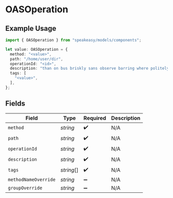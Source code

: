# OASOperation

## Example Usage

```typescript
import { OASOperation } from "speakeasy/models/components";

let value: OASOperation = {
  method: "<value>",
  path: "/home/user/dir",
  operationId: "<id>",
  description: "than on bus briskly sans observe barring where politely after",
  tags: [
    "<value>",
  ],
};
```

## Fields

| Field                | Type                 | Required             | Description          |
| -------------------- | -------------------- | -------------------- | -------------------- |
| `method`             | *string*             | :heavy_check_mark:   | N/A                  |
| `path`               | *string*             | :heavy_check_mark:   | N/A                  |
| `operationId`        | *string*             | :heavy_check_mark:   | N/A                  |
| `description`        | *string*             | :heavy_check_mark:   | N/A                  |
| `tags`               | *string*[]           | :heavy_check_mark:   | N/A                  |
| `methodNameOverride` | *string*             | :heavy_minus_sign:   | N/A                  |
| `groupOverride`      | *string*             | :heavy_minus_sign:   | N/A                  |